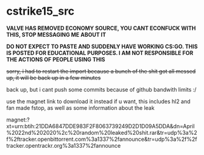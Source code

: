# cstrike15_src

**VALVE HAS REMOVED ECONOMY SOURCE, YOU CANT ECONFUCK WITH THIS, STOP MESSAGING ME ABOUT IT**

**DO NOT EXPECT TO PASTE AND SUDDENLY HAVE WORKING CS:GO. THIS IS POSTED FOR EDUCATIONAL PURPOSES. I AM NOT RESPONSIBLE FOR THE ACTIONS OF PEOPLE USING THIS**

~~sorry, i had to restart the import because a bunch of the shit got all messed up, it will be back up in a few minutes~~

back up, but i cant push some commits because of github bandwith limits :/

use the magnet link to download it instead if u want, this includes hl2 and fan made fstop, as well as some information about the leak

magnet:?xt=urn:btih:21DDA6847DDE983F2F8063739249D2D1D09A5DDA&dn=April%2022nd%202020%2c%20random%20leaked%20shit.rar&tr=udp%3a%2f%2ftracker.openbittorrent.com%3a1337%2fannounce&tr=udp%3a%2f%2ftracker.opentrackr.org%3a1337%2fannounce
